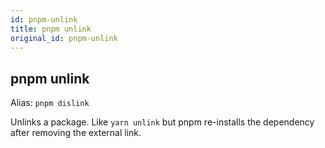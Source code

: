 ```yaml
---
id: pnpm-unlink
title: pnpm unlink
original_id: pnpm-unlink
---
```


## pnpm unlink

Alias: `pnpm dislink`

Unlinks a package. Like `yarn unlink` but pnpm re-installs the dependency
after removing the external link.
